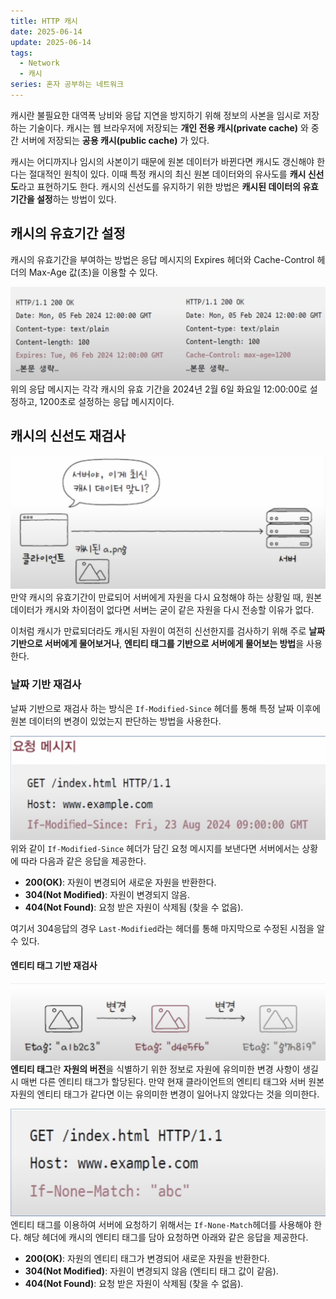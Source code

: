```yaml
---
title: HTTP 캐시
date: 2025-06-14
update: 2025-06-14
tags:
  - Network
  - 캐시
series: 혼자 공부하는 네트워크
---
```

캐시란 불필요한 대역폭 낭비와 응답 지연을 방지하기 위해 정보의 사본을 임시로 저장하는 기술이다.  캐시는 웹 브라우저에 저장되는 **개인 전용 캐시(private cache)** 와 중간 서버에 저장되는 **공용 캐시(public cache)** 가 있다. 

캐시는 어디까지나 임시의 사본이기 때문에 원본 데이터가 바뀐다면 캐시도 갱신해야 한다는 절대적인 원칙이 있다. 이때 특정 캐시의 최신 원본 데이터와의 유사도를 **캐시 신선도**라고 표현하기도 한다. 캐시의 신선도를 유지하기 위한 방법은 **캐시된 데이터의 유효기간을 설정**하는 방법이 있다. 

## 캐시의 유효기간 설정
캐시의 유효기간을 부여하는 방법은 응답 메시지의 Expires 헤더와 Cache-Control 헤더의 Max-Age 값(초)을 이용할 수 있다. 

![](HC_1.png)
위의 응답 메시지는 각각 캐시의 유효 기간을 2024년 2월 6일 화요일 12:00:00로 설정하고, 1200초로 설정하는 응답 메시지이다.

## 캐시의 신선도 재검사
![](HC_2.png)
만약 캐시의 유효기간이 만료되어 서버에게 자원을 다시 요청해야 하는 상황일 때, 원본 데이터가 캐시와 차이점이 없다면 서버는 굳이 같은 자원을 다시 전송할 이유가 없다. 

이처럼 캐시가 만료되더라도 캐시된 자원이 여전히 신선한지를 검사하기 위해 주로 **날짜 기반으로 서버에게 물어보거나**, **엔티티 태그를 기반으로 서버에게 물어보는 방법**을 사용한다.

### 날짜 기반 재검사
날짜 기반으로 재검사 하는 방식은 `If-Modified-Since` 헤더를 통해 특정 날짜 이후에 원본 데이터의 변경이 있었는지 판단하는 방법을 사용한다. 

![2024년 8월 25일 금요일 09:00:00 이후에 www.example.com/index.html의 자원이 변경 되었을 경우에만 새 자원으로 응답하라는 요청](HC_3.png)
위와 같이 `If-Modified-Since` 헤더가 담긴 요청 메시지를 보낸다면 서버에서는 상황에 따라 다음과 같은 응답을 제공한다.
- **200(OK)**: 자원이 변경되어 새로운 자원을 반환한다.
- **304(Not Modified)**: 자원이 변경되지 않음.
- **404(Not Found)**: 요청 받은 자원이 삭제됨 (찾을 수 없음).

여기서 304응답의 경우 `Last-Modified`라는 헤더를 통해 마지막으로 수정된 시점을 알 수 있다.
#### 엔티티 태그 기반 재검사
![](HC_4.png)
**엔티티 태그**란 **자원의 버전**을 식별하기 위한 정보로 자원에 유의미한 변경 사항이 생길 시 매번 다른 엔티티 태그가 할당된다. 만약 현재 클라이언트의 엔티티 태그와 서버 원본 자원의 엔티티 태그가 같다면 이는 유의미한 변경이 일어나지 않았다는 것을 의미한다.

![abc라는 엔티티 태그의 자원이 없을 경우에만 새 자원으로 응답하라는 요청](HC_5.png)
엔티티 태그를 이용하여 서버에 요청하기 위해서는 `If-None-Match`헤더를 사용해야 한다. 해당 헤더에 캐시의 엔티티 태그를 담아 요청하면 아래와 같은 응답을 제공한다.
- **200(OK)**: 자원의 엔티티 태그가 변경되어 새로운 자원을 반환한다.
- **304(Not Modified)**: 자원이 변경되지 않음 (엔티티 태그 값이 같음). 
- **404(Not Found)**: 요청 받은 자원이 삭제됨 (찾을 수 없음).